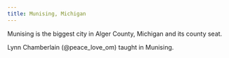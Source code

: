 ```yaml
---
title: Munising, Michigan
---
```

Munising is the biggest city in Alger County, Michigan and its
county seat. 

Lynn Chamberlain (@peace_love_om) taught in Munising.
